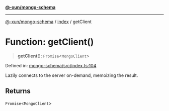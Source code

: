 [**@-xun/mongo-schema**](../../README.md)

***

[@-xun/mongo-schema](../../README.md) / [index](../README.md) / getClient

# Function: getClient()

> **getClient**(): `Promise`\<`MongoClient`\>

Defined in: [mongo-schema/src/index.ts:104](https://github.com/Xunnamius/mongo-utils/blob/6752859d077967d85bc29849c2e5df89e9a031eb/packages/mongo-schema/src/index.ts#L104)

Lazily connects to the server on-demand, memoizing the result.

## Returns

`Promise`\<`MongoClient`\>
